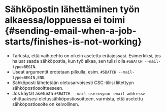 # Sähköpostin lähettäminen työn alkaessa/loppuessa ei toimi {#sending-email-when-a-job-starts/finishes-is-not-working}

* Tarkista, että vaihtoehto on oikein asetettu eräajossasi. Esimerkiksi, jos haluat saada sähköpostia, kun työ alkaa, sen tulisi olla `#SBATCH --mail-type=BEGIN`.
* Useat argumentit erotetaan pilkulla, esim. `#SBATCH --mail-type=BEGIN,END`.
* Sähköposti lähetetään oletusarvoisesti CSC-tiliisi liitettyyn sähköpostiosoitteeseen.
* Jos käytät asetusta `#SBATCH --mail-user=<your email address>` ohittaaksesi oletussähköpostiosoitteen, varmista, että asetettu sähköpostiosoite on kelvollinen.